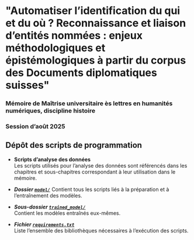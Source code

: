 # "Automatiser l’identification du qui et du où ? Reconnaissance et liaison d’entités nommées : enjeux méthodologiques et épistémologiques à partir du corpus des Documents diplomatiques suisses"
### Mémoire de Maîtrise universitaire ès lettres en humanités numériques, discipline histoire
### Session d’août 2025

## Dépôt des scripts de programmation
- **Scripts d’analyse des données**  
  Les scripts utilisés pour l’analyse des données sont référencés dans les chapitres et sous-chapitres correspondant à leur utilisation dans le mémoire.

- ***Dossier [`model/`](./model)***
  Contient tous les scripts liés à la préparation et à l’entraînement des modèles.

- ***Sous-dossier [`trained_model/`](./model/trained_model)***  
  Contient les modèles entraînés eux-mêmes.

- ***Fichier [`requirements.txt`](./requirements.txt)***  
  Liste l’ensemble des bibliothèques nécessaires à l’exécution des scripts.


